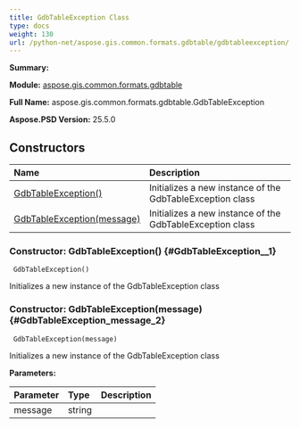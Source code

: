 ```yaml
---
title: GdbTableException Class
type: docs
weight: 130
url: /python-net/aspose.gis.common.formats.gdbtable/gdbtableexception/
---
```


**Summary:** 

**Module:** [aspose.gis.common.formats.gdbtable](/psd/python-net/aspose.gis.common.formats.gdbtable/)

**Full Name:** aspose.gis.common.formats.gdbtable.GdbTableException

**Aspose.PSD Version:** 25.5.0

## **Constructors**
| **Name** | **Description** |
| :- | :- |
| [GdbTableException()](#GdbTableException__1) | Initializes a new instance of the GdbTableException class |
| [GdbTableException(message)](#GdbTableException_message_2) | Initializes a new instance of the GdbTableException class |


### Constructor: GdbTableException() {#GdbTableException__1}


```
 GdbTableException() 
```

Initializes a new instance of the GdbTableException class

### Constructor: GdbTableException(message) {#GdbTableException_message_2}


```
 GdbTableException(message) 
```

Initializes a new instance of the GdbTableException class

**Parameters:**

| Parameter | Type | Description |
| :- | :- | :- |
| message | string |  |

